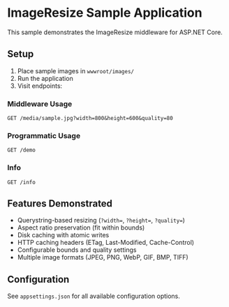 # ImageResize Sample Application

This sample demonstrates the ImageResize middleware for ASP.NET Core.

## Setup

1. Place sample images in `wwwroot/images/`
2. Run the application
3. Visit endpoints:

### Middleware Usage
```
GET /media/sample.jpg?width=800&height=600&quality=80
```

### Programmatic Usage
```
GET /demo
```

### Info
```
GET /info
```

## Features Demonstrated

- Querystring-based resizing (`?width=`, `?height=`, `?quality=`)
- Aspect ratio preservation (fit within bounds)
- Disk caching with atomic writes
- HTTP caching headers (ETag, Last-Modified, Cache-Control)
- Configurable bounds and quality settings
- Multiple image formats (JPEG, PNG, WebP, GIF, BMP, TIFF)

## Configuration

See `appsettings.json` for all available configuration options.
